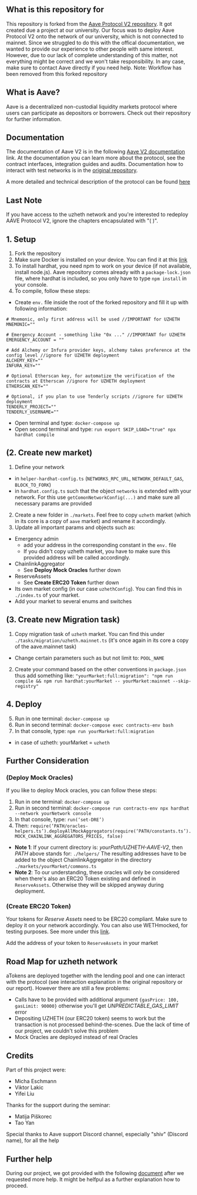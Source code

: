 ## What is this repository for
This repository is forked from the [Aave Protocol V2 repository](https://github.com/aave/protocol-v2). It got created due a project at our university. Our focus was to deploy Aave Protocol V2 onto the network of our university, which is not connected to mainnet. Since we struggled to do this with the offical documentation, we wanted to provide our experience to other people with same interest. However, due to our lack of complete understanding of this matter, not everything might be correct and we won't take responsibility. In any case, make sure to contact Aave directly if you need help.
Note: Workflow has been removed from this forked repository

## What is Aave?
Aave is a decentralized non-custodial liquidity markets protocol where users can participate as depositors or borrowers. Check out their repository for further information.

## Documentation
The documentation of Aave V2 is in the following [Aave V2 documentation](https://docs.aave.com/developers/v/2.0/) link. At the documentation you can learn more about the protocol, see the contract interfaces, integration guides and audits. Documentation how to interact with test networks is in the [original repository](https://github.com/aave/protocol-v2).

A more detailed and technical description of the protocol can be found [here](./aave-v2-whitepaper.pdf)

## Last Note
If you have access to the uzheth network and you're interested to redeploy AAVE Protocol V2, ignore the chapters encapsulated with "( )". 

## 1. Setup
1. Fork the repository
2. Make sure Docker is installed on your device. You can find it at this [link](https://www.docker.com/)  
3. To install hardhat, you need npm to work on your device (if not available, install node.js). Aave repository comes already with a `package-lock.json` file, where hardhat is included, so you only have to type `npm install` in your console.
4. To compile, follow these steps:
  - Create `env.` file inside the root of the forked repository and fill it up with following information:
```
# Mnemonic, only first address will be used //IMPORTANT for UZHETH
MNEMONIC=""

# Emergency Account - something like "0x ..." //IMPORTANT for UZHETH
EMERGENCY_ACCOUNT = ""

# Add Alchemy or Infura provider keys, alchemy takes preference at the config level //ignore for UZHETH deployment
ALCHEMY_KEY=""
INFURA_KEY=""

# Optional Etherscan key, for automatize the verification of the contracts at Etherscan //ignore for UZHETH deployment
ETHERSCAN_KEY=""

# Optional, if you plan to use Tenderly scripts //ignore for UZHETH deployment
TENDERLY_PROJECT=""
TENDERLY_USERNAME=""
```
  - Open terminal and type: `docker-compose up`
  - Open second terminal and type: `run export SKIP_LOAD="true" npx hardhat compile`

## (2. Create new market)
1. Define your network 
  - in `helper-hardhat-config.ts` (`NETWORKS_RPC_URL`, `NETWORK_DEFAULT_GAS`, `BLOCK_TO_FORK`)
  - in `hardhat.config.ts` such that the object `networks` is extended with your network. For this use `getComonNetworkConfig(...)` and make sure all necessary params are provided

2. Create a new folder in `./markets`. Feel free to copy `uzheth` market (which in its core is a copy of `aave` market) and rename it accordingly. 
3. Update all important params and objects such as:
  - Emergency admin
    - add your address in the corresponding constant in the `env.` file
    - If you didn't copy uzheth market, you have to make sure this provided address will be called accordingly.
  - ChainlinkAggregator
    - See **Deploy Mock Oracles** further down 
  - ReserveAssets
    - See **Create ERC20 Token** further down 
  - Its own market config (in our case `uzhethConfig`). You can find this in `./index.ts` of your market.
  - Add your market to several enums and switches
 
## (3. Create new Migration task)
1. Copy migration task of `uzheth` market. You can find this under `./tasks/migration/uzheth.mainnet.ts` (it's once again in its core a copy of the aave.mainnet task)
  - Change certain parameters such as but not limit to: `POOL_NAME`
2. Create your command based on the other conventions in `package.json` thus add something like: `"yourMarket:full:migration": "npm run compile && npm run hardhat:yourMarket -- yourMarket:mainnet --skip-registry"`

## 4. Deploy
5. Run in one terminal: `docker-compose up`
6. Run in second terminal: `docker-compose exec contracts-env bash`
7. In that console, type: `npm run yourMarket:full:migration`
  - in case of uzheth: yourMarket = `uzheth`

## Further Consideration
### (Deploy Mock Oracles)
If you like to deploy Mock oracles, you can follow these steps:
1. Run in one terminal: `docker-compose up`
2. Run in second terminal: `docker-compose run contracts-env npx hardhat --network yourNetwork console`
3. In that console, type: `run(‘set-DRE’)`
4. Then: `require(‘PATH/oracles-helpers.ts’).deployAllMockAggregators(require(‘PATH/constants.ts’).MOCK_CHAINLINK_AGGREGATORS_PRICES, false)`

- **Note 1**: If your current directory is: *yourPath/UZHETH-AAVE-V2*, then *PATH* above stands for: `./helpers/`
The resulting addresses have to be added to the object ChainlinkAggregator in the directory `./markets/yourMarket/commons.ts`
- **Note 2**: To our understanding, these oracles will only be considered when there's also an ERC20 Token existing and defined in `ReserveAssets`. Otherwise they will be skipped anyway during deployment.

### (Create ERC20 Token)
Your tokens for *Reserve Assets* need to be ERC20 compliant. Make sure to deploy it on your network accordingly. You can also use WETHmocked, for testing purposes. See more under this [link](https://github.com/aave/protocol-v2/tree/master/contracts/mocks/tokens).

Add the address of your token to `ReserveAssets` in your market

## Road Map for uzheth network
aTokens are deployed together with the lending pool and one can interact with the protocol (see interaction explanation in the original repository or our report). 
However there are still a few problems:
  - Calls have to be provided with additional argument `{gasPrice: 100, gasLimit: 90000}` otherwise you'll get *UNPREDICTABLE_GAS_LIMIT* error
  - Depositing UZHETH (our ERC20 token) seems to work but the transaction is not processed behind-the-scenes. Due the lack of time of our project, we couldn't solve this problem
  - Mock Oracles are deployed instead of real Oracles

## Credits
Part of this project were:
- Micha Eschmann
- Viktor Lakic
- Yifei Liu

Thanks for the support during the seminar:
- Matija Piškorec
- Tao Yan

Special thanks to Aave support Discord channel, especially "shiv" (Discord name), for all the help

## Further help
During our project, we got provided with the following [document](https://aave.notion.site/Deploy-New-Market-de7d0e4c30034da2b8b46c2c14a3d0df) after we requested more help. It might be helfpul as a further explanation how to proceed.


